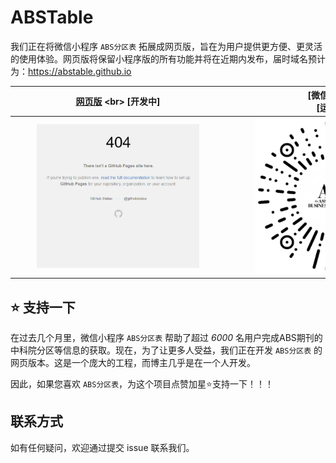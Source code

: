 # ABSTable
我们正在将微信小程序 `ABS分区表` 拓展成网页版，旨在为用户提供更方便、更灵活的使用体验。网页版将保留小程序版的所有功能并将在近期内发布，届时域名预计为：https://abstable.github.io


| <div style="width:330px">[网页版]([https://ccfddl.top/](https://abstable.github.io)) <br> [开发中] </div> | <div style="width:330px">[微信小程序] <br> [运行中] </div> |
| :----: | :----: |
| <img src=".readme_assets/screenshot_website.png" width="260px"/> | <img src=".readme_assets/abs_mini-program.jpg" width="250px"/> |

## ⭐ 支持一下
在过去几个月里，微信小程序 `ABS分区表` 帮助了超过 *6000* 名用户完成ABS期刊的中科院分区等信息的获取。现在，为了让更多人受益，我们正在开发 `ABS分区表` 的网页版本。这是一个庞大的工程，而博主几乎是在一个人开发。

因此，如果您喜欢 `ABS分区表`，为这个项目点赞加星⭐支持一下！！！

## 联系方式
如有任何疑问，欢迎通过提交 issue 联系我们。
